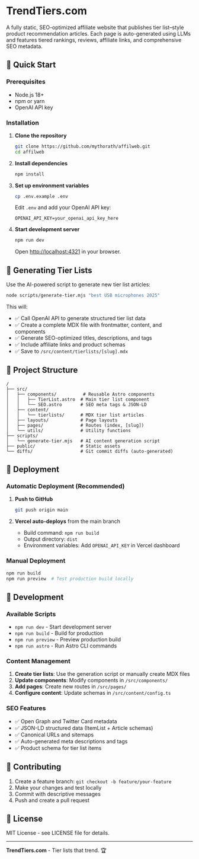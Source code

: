 # TrendTiers.com

A fully static, SEO-optimized affiliate website that publishes tier list–style product recommendation articles. Each page is auto-generated using LLMs and features tiered rankings, reviews, affiliate links, and comprehensive SEO metadata.

## 🚀 Quick Start

### Prerequisites
- Node.js 18+ 
- npm or yarn
- OpenAI API key

### Installation

1. **Clone the repository**
   ```bash
   git clone https://github.com/mythorath/affilweb.git
   cd affilweb
   ```

2. **Install dependencies**
   ```bash
   npm install
   ```

3. **Set up environment variables**
   ```bash
   cp .env.example .env
   ```
   Edit `.env` and add your OpenAI API key:
   ```
   OPENAI_API_KEY=your_openai_api_key_here
   ```

4. **Start development server**
   ```bash
   npm run dev
   ```
   Open [http://localhost:4321](http://localhost:4321) in your browser.

## 📝 Generating Tier Lists

Use the AI-powered script to generate new tier list articles:

```bash
node scripts/generate-tier.mjs "best USB microphones 2025"
```

This will:
- ✅ Call OpenAI API to generate structured tier list data
- ✅ Create a complete MDX file with frontmatter, content, and components
- ✅ Generate SEO-optimized titles, descriptions, and tags
- ✅ Include affiliate links and product schemas
- ✅ Save to `/src/content/tierlists/[slug].mdx`

## 📁 Project Structure

```
/
├── src/
│   ├── components/          # Reusable Astro components
│   │   ├── TierList.astro  # Main tier list component
│   │   └── SEO.astro       # SEO meta tags & JSON-LD
│   ├── content/
│   │   └── tierlists/      # MDX tier list articles
│   ├── layouts/            # Page layouts
│   ├── pages/              # Routes (index, [slug])
│   └── utils/              # Utility functions
├── scripts/
│   └── generate-tier.mjs   # AI content generation script
├── public/                 # Static assets
└── diffs/                  # Git commit diffs (auto-generated)
```

## 🚀 Deployment

### Automatic Deployment (Recommended)

1. **Push to GitHub**
   ```bash
   git push origin main
   ```

2. **Vercel auto-deploys** from the main branch
   - Build command: `npm run build`
   - Output directory: `dist`
   - Environment variables: Add `OPENAI_API_KEY` in Vercel dashboard

### Manual Deployment

```bash
npm run build
npm run preview  # Test production build locally
```

## 🔧 Development

### Available Scripts

- `npm run dev` - Start development server
- `npm run build` - Build for production
- `npm run preview` - Preview production build
- `npm run astro` - Run Astro CLI commands

### Content Management

1. **Create tier lists**: Use the generation script or manually create MDX files
2. **Update components**: Modify components in `/src/components/`
3. **Add pages**: Create new routes in `/src/pages/`
4. **Configure content**: Update schemas in `/src/content/config.ts`

### SEO Features

- ✅ Open Graph and Twitter Card metadata
- ✅ JSON-LD structured data (ItemList + Article schemas)
- ✅ Canonical URLs and sitemaps
- ✅ Auto-generated meta descriptions and tags
- ✅ Product schema for tier list items

## 🤝 Contributing

1. Create a feature branch: `git checkout -b feature/your-feature`
2. Make your changes and test locally
3. Commit with descriptive messages
4. Push and create a pull request

## 📜 License

MIT License - see LICENSE file for details.

---

**TrendTiers.com** - Tier lists that trend. 🏆
